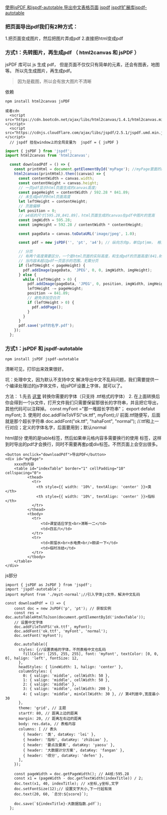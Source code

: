


[使用jsPDF 和jspdf-autotable 导出中文表格页面](https://www.cnblogs.com/lucas27/p/14794294.html)
[jspdf](https://www.npmjs.com/package/jspdf)
[jspdf扩展库jspdf-autotable](https://www.npmjs.com/package/jspdf-autotable)



### 把页面导出pdf我们有2种方式：

1.把页面变成图片，然后把图片弄成pdf
2.直接把html变成pdf

###  方式1：先转图片，再生成pdf （ html2canvas 和 jsPDF ）

jsPDF 库可以 js 生成 pdf， 但是页面不仅仅只有简单的元素，还会有图表，地图等。 所以先生成图片，再生成pdf。

> 因为是截图，所以会有放大图片不清晰

依赖
```
npm install html2canvas jsPDF

或者cdn
  <script src="https://cdn.bootcdn.net/ajax/libs/html2canvas/1.4.1/html2canvas.min.js"></script>
  <script src="https://cdnjs.cloudflare.com/ajax/libs/jspdf/2.5.1/jspdf.umd.min.js"></script>
  // jspdf 挂在window上的全局变量为  jspdf = { jsPDF }
```


```js
import { jsPDF } from 'jspdf'; 
import html2canvas from 'html2canvas';

  const downloadPdf = () => {
    const printHtml = document.getElementById('myPage'); //myPage里面的内容会经过库处理变成图片
    html2canvas(printHtml).then((canvas) => {
      const contentWidth = canvas.width;
      const contentHeight = canvas.height;
      // 一页pdf显示html页面生成的canvas高度;
      const pageHeight = contentWidth / 592.28 * 841.89;
      // 未生成pdf的html页面高度
      let leftHeight = contentHeight;
      // 页面偏移
      let position = 0;
      // a4纸的尺寸[595.28,841.89]，html页面生成的canvas在pdf中图片的宽高
      const imgWidth = 595.28;
      const imgHeight = 592.28 / contentWidth * contentHeight;

      const pageData = canvas.toDataURL('image/jpeg', 1.0);

      const pdf = new jsPDF('', 'pt', 'a4'); // 纵向方向p，单位pt|mm， 格式a4   // 如果是cdn的方式引入，应该是 new jspdf.jsPDF()

	  // 分页
      // 有两个高度需要区分，一个是html页面的实际高度，和生成pdf的页面高度(841.89)
      // 当内容未超过pdf一页显示的范围，无需分页
      if (leftHeight < pageHeight) {
        pdf.addImage(pageData, 'JPEG', 0, 0, imgWidth, imgHeight);
      } else {
        while (leftHeight > 0) {
          pdf.addImage(pageData, 'JPEG', 0, position, imgWidth, imgHeight);
          leftHeight -= pageHeight;
          position -= 841.89;
          // 避免添加空白页
          if (leftHeight > 0) {
            pdf.addPage();
          }
        }
      }
      pdf.save('pdf的名字.pdf');
    });
  };

```

###  方式1：jsPDF 和 jspdf-autotable 

```
npm install jsPDF jspdf-autotable
```
清晰可见，打印出来效果很好。

坑：处理中文，因为默认不支持中文
解决导出中文不乱码问题，我们需要提供一个编译处理过的js字体文件，给jsPDF设置上字体，就可以了。

方法：
1.先去 [这里](https://rawgit.com/MrRio/jsPDF/master/fontconverter/fontconverter.html) 转换你需要的字体（只支持 .ttf格式的字体）
2. 在上面转换后你会得到一个js文件，打开文件我们只需要保留那很长的字符串，并且把它导出，其他代码可以注释掉。
const myFont ="那一堆超长字符串"；
export defalut myFont;
3. 使用时
doc.addFileToVFS("ok.ttf", myFont);// 前面.ttf随便写，后面就是那个超长字符串
doc.addFont("ok.ttf", "hahaFont", "normal"); //.ttf和上一行对应；定义的字体名字，后面要用到；默认normal

html部分
使用的是table标签，然后如果单元格内容多需要换行的使用
标签，这样到时导出的pdf才会换行，同时不需要再套p或div标签。不然页面上会空出很多。
```
<button onclick="downloadPdf">导出PDF</button>
<div id="myPage">
	xxxx的内容
	<table id="indexTable" border="1" cellPadding="10" cellspacing="0">
          <thead>
            <tr>
              <th style={{ width: '10%', textAlign: 'center' }}>类</th>
              <th style={{ width: '10%', textAlign: 'center' }}>指标</th>
            </tr>
          </thead>
          <tbody>
		  	<tr>
				<td>课堂适应学生<br>清晰一二</td>
				<td>四五六</td>
			</tr>
			<tr>
				<td>蒸馏水<br>水电费<br/>朗读一下</td>
				<td>临时冻结</td>
			</tr>
		  </tbody>
	</table>	  
</div>
```

js部分
```
import { jsPDF as JsPDF } from 'jspdf';
import 'jspdf-autotable';
import myFont from './myzt-normal';//引入字体js文件，解决中文乱码

const downloadPdf = () => {
    const doc = new JsPDF('p', 'pt'); // 获取实例
    const res = doc.autoTableHtmlToJson(document.getElementById('indexTable'));
    // 设置中文字体
    doc.addFileToVFS('ok.ttf', myFont);
    doc.addFont('ok.ttf', 'myFont', 'normal');
    doc.setFont('myFont');

    doc.autoTable({
      styles: {//设置表格的字体，不然表格中文也乱码
        fillColor: [255, 255, 255], font: 'myFont', textColor: [0, 0, 0], halign: 'left', fontSize: 12,
      },
      headStyles: { lineWidth: 1, halign: 'center' },
      columnStyles: {
        0: { valign: 'middle', cellWidth: 50 },
        1: { valign: 'middle', cellWidth: 50 },
        2: { valign: 'middle' },
        3: { valign: 'middle', cellWidth: 200 },
        4: { valign: 'middle', minCellWidth: 30 }, // 第4列居中,宽度最小30
      },
      theme: 'grid', // 主题
      startY: 80, // 距离上边的距离
      margin: 20, // 距离左右边的距离
      body: res.data, // 表格内容
      columns: [ // 表头
        { header: '类', dataKey: 'lei' },
        { header: '指标', dataKey: 'zhibiao' },
        { header: '要点及要素', dataKey: 'yaosu' },
        { header: '大数据计分方案', dataKey: 'fangan' },
        { header: '得分', dataKey: 'defen' },
      ],
    });

    const pageWidth = doc.getPageWidth(); // A4纸:595.28
    const x1 = (pageWidth - doc.getTextWidth(indexTitle)) / 2;
    doc.text(x1, 40, indexTitle); // x坐标,y坐标,文字
    doc.setFontSize(12);// 设置文字大小,下一行起有效
    doc.text(20, 60, `总分:${score}`);

    doc.save(`${indexTitle}-大数据指数.pdf`);
  };

```